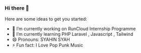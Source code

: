 ### Hi there 👋

Here are some ideas to get you started:

- 🔭 I’m currently working on RunCloud Internship Programme
- 🌱 I’m currently learning PHP Laravel , Javascript , Tailwind
- 😄 Pronouns: SYAHIN SYAH
- ⚡ Fun fact: I Love Pop Punk Music

<img scr="https://github-readme-stats.vercel.app/api?username=iampawan&&show_icons=true&title_color=ffffff&icon_color=bb2acf&text_color=daf7dc&bg_color=151515">
